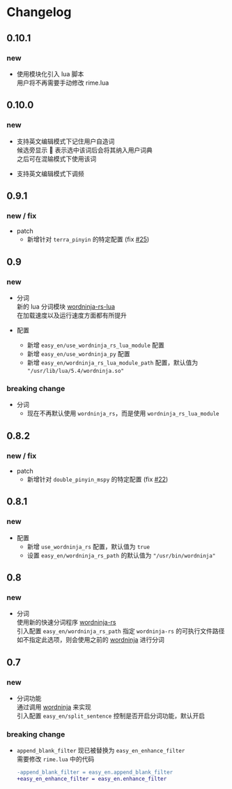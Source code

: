 # Changelog

## 0.10.1

### new

* 使用模块化引入 lua 脚本  
  用户将不再需要手动修改 rime.lua

## 0.10.0

### new

* 支持英文编辑模式下记住用户自造词  
  候选旁显示 📝 表示选中该词后会将其纳入用户词典  
  之后可在混输模式下使用该词

* 支持英文编辑模式下调频

## 0.9.1

### new / fix

* patch  
  - 新增针对 `terra_pinyin` 的特定配置 (fix [#25](https://github.com/BlindingDark/rime-easy-en/issues/25))

## 0.9

### new

* 分词  
  新的 lua 分词模块 [wordninja-rs-lua](https://github.com/BlindingDark/wordninja-rs-lua)  
  在加载速度以及运行速度方面都有所提升  

* 配置  
  - 新增 `easy_en/use_wordninja_rs_lua_module` 配置
  - 新增 `easy_en/use_wordninja_py` 配置
  - 新增 `easy_en/wordninja_rs_lua_module_path` 配置，默认值为 `"/usr/lib/lua/5.4/wordninja.so"`

### breaking change

* 分词  
  - 现在不再默认使用 `wordninja_rs`，而是使用 `wordninja_rs_lua_module`  

## 0.8.2

### new / fix

* patch  
  - 新增针对 `double_pinyin_mspy` 的特定配置 (fix [#22](https://github.com/BlindingDark/rime-easy-en/issues/22))

## 0.8.1

### new

* 配置  
  - 新增 `use_wordninja_rs` 配置，默认值为 `true`
  - 设置 `easy_en/wordninja_rs_path` 的默认值为 `"/usr/bin/wordninja"`

## 0.8

### new

* 分词  
  使用新的快速分词程序 [wordninja-rs](https://github.com/chengyuhui/wordninja-rs)  
  引入配置 `easy_en/wordninja_rs_path` 指定 `wordninja-rs` 的可执行文件路径  
  如不指定此选项，则会使用之前的 [wordninja](https://github.com/keredson/wordninja) 进行分词

## 0.7

### new

* 分词功能  
  通过调用 [wordninja](https://github.com/keredson/wordninja) 来实现  
  引入配置 `easy_en/split_sentence` 控制是否开启分词功能，默认开启

### breaking change

* `append_blank_filter` 现已被替换为 `easy_en_enhance_filter`  
  需要修改 `rime.lua` 中的代码

  ```diff
  -append_blank_filter = easy_en.append_blank_filter
  +easy_en_enhance_filter = easy_en.enhance_filter
  ```
